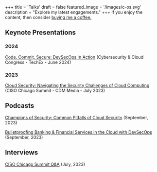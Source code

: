 +++
title = 'Talks'
draft = false
featured_image = '/images/c-os.svg'
description = "Explore my latest engagements."
+++
If you enjoy the content, then consider [buying me a coffee.](https://trilltayo.gumroad.com/coffee)

## Keynote Presentations

### 2024

[Code, Commit, Secure: DevSecOps In Action](https://github.com/d0uble3L/presentations/blob/master/2024/DevSecOps-TechEx-SantaClara-2024.pdf) (Cybersecurity & Cloud Congress - TechEx - June 2024)

### 2023

[Cloud Security: Navigating the Security Challenges of Cloud Computing](https://github.com/d0uble3L/presentations/blob/master/2023/CloudSecurity-CDMMedia-Chicago-2023.pdf) (CISO Chicago Summit - CDM Media - July 2023)

## Podcasts

[Champions of Security: Common Pitfalls of Cloud Security](https://youtu.be/uyLyscWJHqU?si=2nN0Bisw7vLD-vGT) (September, 2023)

[Bulletproofing Banking & Financial Services in the Cloud with DevSecOps](https://www.cigniti.com/resource/podcasts/bulletproofing-banking-financial-services-in-the-cloud-with-devsecops/) (September, 2023)

## Interviews

[CISO Chicago Summit Q&A](https://www.linkedin.com/pulse/qa-michael-tayo-assistant-vice-president-cloud-vulnerability/) (July, 2023)
